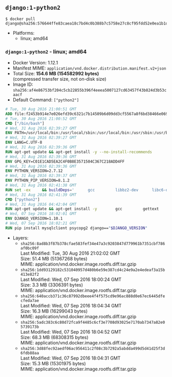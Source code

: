 ## `django:1-python2`

```console
$ docker pull django@sha256:576644ffe83caea18c7bd4c0b388b7c5758e27c8cf95fdd52e0ea1b1d712fc45
```

-	Platforms:
	-	linux; amd64

### `django:1-python2` - linux; amd64

-	Docker Version: 1.12.1
-	Manifest MIME: `application/vnd.docker.distribution.manifest.v2+json`
-	Total Size: **154.6 MB (154582992 bytes)**  
	(compressed transfer size, not on-disk size)
-	Image ID: `sha256:af4e86753bf204c5cb22855b396f4eeea5007127cd63457f43b824d3b53caacf`
-	Default Command: `["python2"]`

```dockerfile
# Tue, 30 Aug 2016 21:00:51 GMT
ADD file:f2453b914e7e026efd39c6321c7b14509b6d09dd3cf5567a8f6bd38466e06954 in / 
# Tue, 30 Aug 2016 21:00:52 GMT
CMD ["/bin/bash"]
# Wed, 31 Aug 2016 02:39:27 GMT
ENV PATH=/usr/local/bin:/usr/local/sbin:/usr/local/bin:/usr/sbin:/usr/bin:/sbin:/bin
# Wed, 31 Aug 2016 02:39:27 GMT
ENV LANG=C.UTF-8
# Wed, 31 Aug 2016 02:39:36 GMT
RUN apt-get update && apt-get install -y --no-install-recommends 		ca-certificates 		libsqlite3-0 		libssl1.0.0 	&& rm -rf /var/lib/apt/lists/*
# Wed, 31 Aug 2016 02:39:36 GMT
ENV GPG_KEY=C01E1CAD5EA2C4F0B8E3571504C367C218ADD4FF
# Wed, 31 Aug 2016 02:39:36 GMT
ENV PYTHON_VERSION=2.7.12
# Wed, 31 Aug 2016 02:39:37 GMT
ENV PYTHON_PIP_VERSION=8.1.2
# Wed, 31 Aug 2016 02:41:38 GMT
RUN set -ex 	&& buildDeps=' 		gcc 		libbz2-dev 		libc6-dev 		libdb-dev 		libncurses-dev 		libreadline-dev 		libsqlite3-dev 		libssl-dev 		make 		tcl-dev 		tk-dev 		wget 		xz-utils 		zlib1g-dev 	' 	&& apt-get update && apt-get install -y $buildDeps --no-install-recommends && rm -rf /var/lib/apt/lists/* 		&& wget -O python.tar.xz "https://www.python.org/ftp/python/${PYTHON_VERSION%%[a-z]*}/Python-$PYTHON_VERSION.tar.xz" 	&& wget -O python.tar.xz.asc "https://www.python.org/ftp/python/${PYTHON_VERSION%%[a-z]*}/Python-$PYTHON_VERSION.tar.xz.asc" 	&& export GNUPGHOME="$(mktemp -d)" 	&& gpg --keyserver ha.pool.sks-keyservers.net --recv-keys "$GPG_KEY" 	&& gpg --batch --verify python.tar.xz.asc python.tar.xz 	&& rm -r "$GNUPGHOME" python.tar.xz.asc 	&& mkdir -p /usr/src/python 	&& tar -xJC /usr/src/python --strip-components=1 -f python.tar.xz 	&& rm python.tar.xz 		&& cd /usr/src/python 	&& ./configure 		--enable-shared 		--enable-unicode=ucs4 	&& make -j$(nproc) 	&& make install 	&& ldconfig 			&& wget -O /tmp/get-pip.py 'https://bootstrap.pypa.io/get-pip.py' 		&& python2 /tmp/get-pip.py "pip==$PYTHON_PIP_VERSION" 		&& rm /tmp/get-pip.py 	&& pip install --no-cache-dir --upgrade --force-reinstall "pip==$PYTHON_PIP_VERSION" 	&& [ "$(pip list |tac|tac| awk -F '[ ()]+' '$1 == "pip" { print $2; exit }')" = "$PYTHON_PIP_VERSION" ] 		&& find /usr/local -depth 		\( 			\( -type d -a -name test -o -name tests \) 			-o 			\( -type f -a -name '*.pyc' -o -name '*.pyo' \) 		\) -exec rm -rf '{}' + 	&& apt-get purge -y --auto-remove $buildDeps 	&& rm -rf /usr/src/python ~/.cache
# Wed, 31 Aug 2016 02:41:39 GMT
CMD ["python2"]
# Wed, 31 Aug 2016 04:42:04 GMT
RUN apt-get update && apt-get install -y 		gcc 		gettext 		mysql-client libmysqlclient-dev 		postgresql-client libpq-dev 		sqlite3 	--no-install-recommends && rm -rf /var/lib/apt/lists/*
# Wed, 07 Sep 2016 18:02:01 GMT
ENV DJANGO_VERSION=1.10.1
# Wed, 07 Sep 2016 18:02:21 GMT
RUN pip install mysqlclient psycopg2 django=="$DJANGO_VERSION"
```

-	Layers:
	-	`sha256:8ad8b3f87b378cfae583fef34e47a3c9203847d779961b7351cbf786af0bc09f`  
		Last Modified: Tue, 30 Aug 2016 21:02:02 GMT  
		Size: 51.4 MB (51367268 bytes)  
		MIME: application/vnd.docker.image.rootfs.diff.tar.gzip
	-	`sha256:1dd93129182c531040957d480b6e59e387cd4c24e9a2e4edeaf3a15b413e82f2`  
		Last Modified: Wed, 07 Sep 2016 18:00:24 GMT  
		Size: 3.3 MB (3306391 bytes)  
		MIME: application/vnd.docker.image.rootfs.diff.tar.gzip
	-	`sha256:640accb371c36c87992dbeee4f4f575cd9e96ac888d0e67ec6445dfecfeda7ae`  
		Last Modified: Wed, 07 Sep 2016 18:04:34 GMT  
		Size: 16.3 MB (16299043 bytes)  
		MIME: application/vnd.docker.image.rootfs.diff.tar.gzip
	-	`sha256:5adc383c6c80d72fca9f4485c6cf3e7708d93025e7170ab7347a82e05739173b`  
		Last Modified: Wed, 07 Sep 2016 18:04:52 GMT  
		Size: 68.3 MB (68308315 bytes)  
		MIME: application/vnd.docker.image.rootfs.diff.tar.gzip
	-	`sha256:3d88fec92aedf06ac956411c2f08c3b7292a5abdda499d5d41d25f3d6fdb88aa`  
		Last Modified: Wed, 07 Sep 2016 18:04:31 GMT  
		Size: 15.3 MB (15301975 bytes)  
		MIME: application/vnd.docker.image.rootfs.diff.tar.gzip

